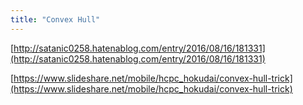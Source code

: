 ```yaml
---
title: "Convex Hull"
---
```


[http://satanic0258.hatenablog.com/entry/2016/08/16/181331](http://satanic0258.hatenablog.com/entry/2016/08/16/181331)

[https://www.slideshare.net/mobile/hcpc_hokudai/convex-hull-trick](https://www.slideshare.net/mobile/hcpc_hokudai/convex-hull-trick)

